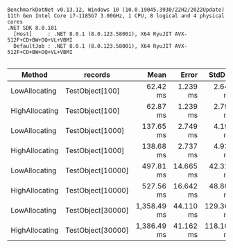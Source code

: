 ```

BenchmarkDotNet v0.13.12, Windows 10 (10.0.19045.3930/22H2/2022Update)
11th Gen Intel Core i7-1185G7 3.00GHz, 1 CPU, 8 logical and 4 physical cores
.NET SDK 8.0.101
  [Host]     : .NET 8.0.1 (8.0.123.58001), X64 RyuJIT AVX-512F+CD+BW+DQ+VL+VBMI
  DefaultJob : .NET 8.0.1 (8.0.123.58001), X64 RyuJIT AVX-512F+CD+BW+DQ+VL+VBMI


```
| Method         | records           | Mean        | Error     | StdDev     | Median      | Gen0       | Gen1      | Allocated   |
|--------------- |------------------ |------------:|----------:|-----------:|------------:|-----------:|----------:|------------:|
| LowAllocating  | TestObject[100]   |    62.42 ms |  1.239 ms |   2.640 ms |    62.17 ms |          - |         - |   267.02 KB |
| HighAllocating | TestObject[100]   |    62.87 ms |  1.239 ms |   2.797 ms |    61.93 ms |          - |         - |   419.05 KB |
| LowAllocating  | TestObject[1000]  |   137.65 ms |  2.749 ms |   4.198 ms |   138.79 ms |   250.0000 |         - |  1808.32 KB |
| HighAllocating | TestObject[1000]  |   138.68 ms |  2.737 ms |   4.935 ms |   140.43 ms |   500.0000 |  250.0000 |  3502.59 KB |
| LowAllocating  | TestObject[10000] |   497.81 ms | 14.665 ms |  42.313 ms |   497.42 ms |  2000.0000 | 1000.0000 | 14584.94 KB |
| HighAllocating | TestObject[10000] |   527.56 ms | 16.642 ms |  48.808 ms |   514.63 ms |  5000.0000 | 2000.0000 | 31463.55 KB |
| LowAllocating  | TestObject[30000] | 1,358.49 ms | 44.110 ms | 129.366 ms | 1,316.87 ms |  3000.0000 | 1000.0000 | 21097.38 KB |
| HighAllocating | TestObject[30000] | 1,386.49 ms | 41.162 ms | 118.101 ms | 1,352.50 ms | 11000.0000 | 3000.0000 | 71728.45 KB |
